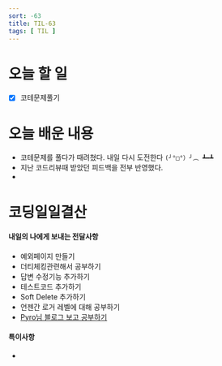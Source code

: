 ```yaml
---
sort: -63
title: TIL-63
tags: [ TIL ]
---
```


# 오늘 할 일

- [x] 코테문제풀기

# 오늘 배운 내용  

* 코테문제를 풀다가 때려쳤다. 내일 다시 도전한다 `(╯°□°）╯︵ ┻━┻`
* 지난 코드리뷰때 받았던 피드백을 전부 반영했다.
* 




# 코딩일일결산

#### 내일의 나에게 보내는 전달사항

* 예외페이지 만들기
* 더티체킹관련해서 공부하기
* 답변 수정기능 추가하기
* 테스트코드 추가하기
* Soft Delete 추가하기
* 언젠간 로거 레벨에 대해 공부하기
* [Pyro님 블로그 보고 공부하기](https://www.notion.so/REST-4cebf855900b4b0496acce657b5c8104)

#### 특이사항

* 

